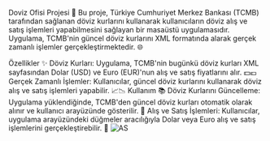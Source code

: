 Doviz Ofisi Projesi 💱
Bu proje, Türkiye Cumhuriyet Merkez Bankası (TCMB) tarafından sağlanan döviz kurlarını kullanarak kullanıcıların döviz alış ve satış işlemleri yapabilmesini sağlayan bir masaüstü uygulamasıdır. Uygulama, TCMB'nin güncel döviz kurlarını XML formatında alarak gerçek zamanlı işlemler gerçekleştirmektedir. 🌐

Özellikler ✨
Döviz Kurları: Uygulama, TCMB'nin bugünkü döviz kurları XML sayfasından Dolar (USD) ve Euro (EUR)'nun alış ve satış fiyatlarını alır. 💵💶
Gerçek Zamanlı İşlemler: Kullanıcılar, güncel döviz kurlarını kullanarak döviz alış ve satış işlemleri yapabilir. 📈📉
Kullanım 📚
Döviz Kurlarını Güncelleme: Uygulama yüklendiğinde, TCMB'den güncel döviz kurları otomatik olarak alınır ve kullanıcı arayüzünde gösterilir. 🔄
Alış ve Satış İşlemleri: Kullanıcılar, uygulama arayüzündeki düğmeler aracılığıyla Dolar veya Euro alış ve satış işlemlerini gerçekleştirebilir. 🛒
![AS](https://github.com/user-attachments/assets/752d8c1b-cba8-478a-8b58-42a67d20124e)
